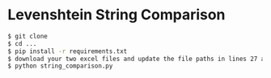 # Levenshtein String Comparison

```bash
$ git clone
$ cd ...
$ pip install -r requirements.txt
$ download your two excel files and update the file paths in lines 27 and 33.
$ python string_comparison.py
```